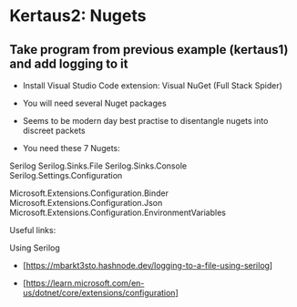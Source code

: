 # Kertaus2: Nugets

## Take program from previous example (kertaus1) and add logging to it

- Install Visual Studio Code extension: Visual NuGet (Full Stack Spider)
- You will need several Nuget packages
- Seems to be modern day best practise to disentangle nugets into discreet packets

- You need these 7 Nugets:

Serilog
Serilog.Sinks.File
Serilog.Sinks.Console
Serilog.Settings.Configuration


Microsoft.Extensions.Configuration.Binder
Microsoft.Extensions.Configuration.Json
Microsoft.Extensions.Configuration.EnvironmentVariables

Useful links:

Using Serilog
- [https://mbarkt3sto.hashnode.dev/logging-to-a-file-using-serilog]

- [https://learn.microsoft.com/en-us/dotnet/core/extensions/configuration]
